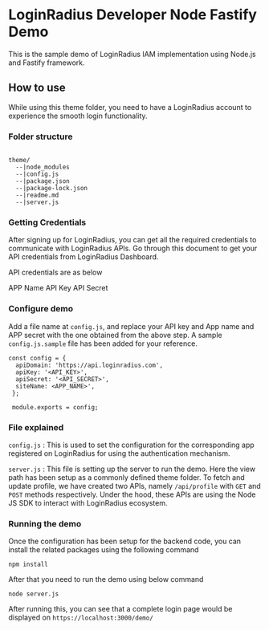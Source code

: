 
LoginRadius Developer Node Fastify Demo 
=======================================

This is the sample demo of LoginRadius IAM implementation using Node.js and Fastify framework.


## How to use



While using this theme folder, you need to have a LoginRadius account to experience the smooth login functionality.

### Folder structure

```

theme/
  --|node_modules
  --|config.js
  --|package.json
  --|package-lock.json
  --|readme.md
  --|server.js

```

### Getting Credentials

After signing up for LoginRadius, you can get all the required credentials to communicate with LoginRadius APIs. Go through this document to get your API credentials from LoginRadius Dashboard.

API credentials are as below

APP Name
API Key
API Secret



### Configure demo

Add a file name at `config.js`, and replace your API key and App name and APP secret with the one obtained from the above step. A sample `config.js.sample` file has been added for your reference.

```
const config = {
  apiDomain: 'https://api.loginradius.com',
  apiKey: '<API_KEY>',
  apiSecret: '<API_SECRET>',
  siteName: <APP_NAME>',
 };
 
 module.exports = config;

```

### File explained

`config.js` : This is used to set the configuration for the corresponding app registered on LoginRadius for using the authentication mechanism.

`server.js` : This file is setting up the server to run the demo. Here the view path has been setup as a commonly defined theme folder. To fetch and update profile, we have created two APIs, namely `/api/profile` with `GET` and `POST` methods respectively. Under the hood, these APIs are using the Node JS SDK to interact with LoginRadius ecosystem. 

### Running the demo

Once the configuration has been setup for the backend code, you can install the related packages using the following command

```
npm install 

```

After that you need to run the demo using below command

```
node server.js
```
After running this, you can see that a complete login page would be displayed on `https://localhost:3000/demo/`